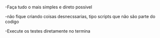 -Faça tudo o mais simples e direto possivel

-não fique criando coisas desnecssarias, tipo scripts que não são parte do codigo

-Execute os testes diretamente no termina